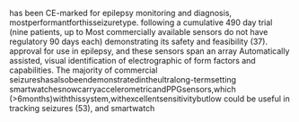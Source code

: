 has been CE-marked for epilepsy monitoring and diagnosis, mostperformantforthisseizuretype.
following a cumulative 490 day trial (nine patients, up to Most commercially available sensors do not have regulatory
90 days each) demonstrating its safety and feasibility (37). approval for use in epilepsy, and these sensors span an array
Automatically assisted, visual identification of electrographic of form factors and capabilities. The majority of commercial
seizureshasalsobeendemonstratedintheultralong-termsetting smartwatchesnowcarryaccelerometricandPPGsensors,which
(>6months)withthissystem,withexcellentsensitivitybutlow could be useful in tracking seizures (53), and smartwatch